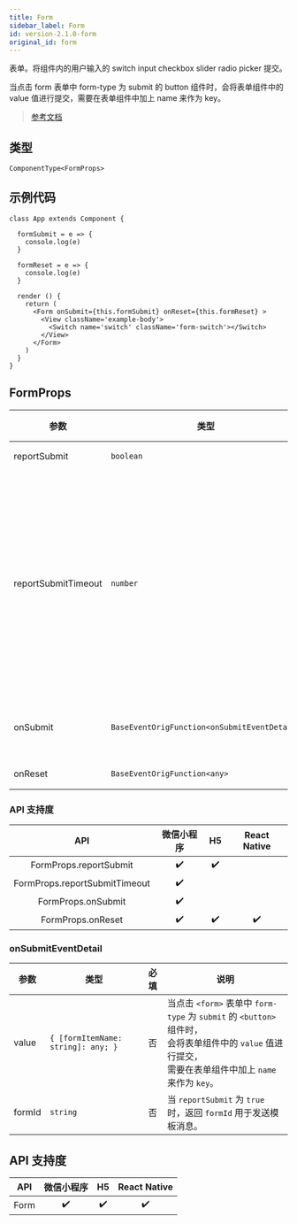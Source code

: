 ```yaml
---
title: Form
sidebar_label: Form
id: version-2.1.0-form
original_id: form
---
```


表单。将组件内的用户输入的 switch input checkbox slider radio picker 提交。

当点击 form 表单中 form-type 为 submit 的 button 组件时，会将表单组件中的 value 值进行提交，需要在表单组件中加上 name 来作为 key。

> [参考文档](https://developers.weixin.qq.com/miniprogram/dev/component/form.html)

## 类型

```tsx
ComponentType<FormProps>
```

## 示例代码

```tsx
class App extends Component {

  formSubmit = e => {
    console.log(e)
  }

  formReset = e => {
    console.log(e)
  }

  render () {
    return (
      <Form onSubmit={this.formSubmit} onReset={this.formReset} >
        <View className='example-body'>
          <Switch name='switch' className='form-switch'></Switch>
        </View>
      </Form>
    )
  }
}
```

## FormProps

<table>
  <thead>
    <tr>
      <th>参数</th>
      <th>类型</th>
      <th style="text-align:center">默认值</th>
      <th style="text-align:center">必填</th>
      <th>说明</th>
    </tr>
  </thead>
  <tbody>
    <tr>
      <td>reportSubmit</td>
      <td><code>boolean</code></td>
      <td style="text-align:center"><code>false</code></td>
      <td style="text-align:center">否</td>
      <td>是否返回 <code>formId</code> 用于发送模板消息。</td>
    </tr>
    <tr>
      <td>reportSubmitTimeout</td>
      <td><code>number</code></td>
      <td style="text-align:center"><code>0</code></td>
      <td style="text-align:center">否</td>
      <td>等待一段时间（毫秒数）以确认 <code>formId</code> 是否生效。<br />如果未指定这个参数，<code>formId</code> 有很小的概率是无效的（如遇到网络失败的情况）。<br />指定这个参数将可以检测 <code>formId</code> 是否有效，<br />以这个参数的时间作为这项检测的超时时间。<br />如果失败，将返回 <code>requestFormId:fail</code> 开头的 <code>formId</code>。</td>
    </tr>
    <tr>
      <td>onSubmit</td>
      <td><code>BaseEventOrigFunction&lt;onSubmitEventDetail&gt;</code></td>
      <td style="text-align:center"></td>
      <td style="text-align:center">否</td>
      <td>携带 form 中的数据触发 submit 事件<br />event.detail = { value : {'name': 'value'} , formId: '' }</td>
    </tr>
    <tr>
      <td>onReset</td>
      <td><code>BaseEventOrigFunction&lt;any&gt;</code></td>
      <td style="text-align:center"></td>
      <td style="text-align:center">否</td>
      <td>表单重置时会触发 reset 事件</td>
    </tr>
  </tbody>
</table>

### API 支持度

| API | 微信小程序 | H5 | React Native |
| :---: | :---: | :---: | :---: |
| FormProps.reportSubmit | ✔️ | ✔️ |  |
| FormProps.reportSubmitTimeout | ✔️ |  |  |
| FormProps.onSubmit | ✔️ |  |  |
| FormProps.onReset | ✔️ | ✔️ | ✔️ |

### onSubmitEventDetail

<table>
  <thead>
    <tr>
      <th>参数</th>
      <th>类型</th>
      <th style="text-align:center">必填</th>
      <th>说明</th>
    </tr>
  </thead>
  <tbody>
    <tr>
      <td>value</td>
      <td><code>{ [formItemName: string]: any; }</code></td>
      <td style="text-align:center">否</td>
      <td>当点击 <code>&lt;form&gt;</code> 表单中 <code>form-type</code> 为 <code>submit</code> 的 <code>&lt;button&gt;</code> 组件时，<br />会将表单组件中的 <code>value</code> 值进行提交，<br />需要在表单组件中加上 <code>name</code> 来作为 <code>key</code>。</td>
    </tr>
    <tr>
      <td>formId</td>
      <td><code>string</code></td>
      <td style="text-align:center">否</td>
      <td>当 <code>reportSubmit</code> 为 <code>true</code> 时，返回 <code>formId</code> 用于发送模板消息。</td>
    </tr>
  </tbody>
</table>

## API 支持度

| API | 微信小程序 | H5 | React Native |
| :---: | :---: | :---: | :---: |
| Form | ✔️ | ✔️ | ✔️ |
